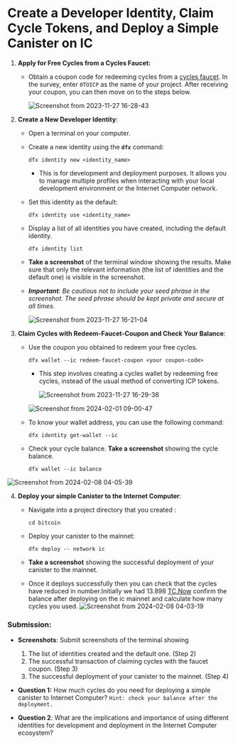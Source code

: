 # Create a Developer Identity, Claim Cycle Tokens, and Deploy a Simple Canister on IC

1. **Apply for Free Cycles from a Cycles Faucet:**
    - Obtain a coupon code for redeeming cycles from a [cycles faucet](https://anv4y-qiaaa-aaaal-qaqxq-cai.ic0.app/). In the survey, enter `0TOICP` as the name of your project. After receiving your coupon, you can then move on to the steps below.
        
      ![Screenshot from 2023-11-27 16-28-43](https://github.com/Kushite-ICP-HUb-East-Africa/Introduction-to-developer-identity-and-cycle-Tokens-/assets/81568615/a9a13050-83d7-40da-85dc-11c52bac2607)

        
2. **Create a New Developer Identity**:
    - Open a terminal on your computer.
    - Create a new identity using the **`dfx`** command:
        
        ```
        dfx identity new <identity_name>
        ```
        
        - This is for development and deployment purposes. It allows you to manage multiple profiles when interacting with your local development environment or the Internet Computer network.
    - Set this identity as the default:
        
        ```
        dfx identity use <identity_name>
        ```
        
    - Display a list of all identities you have created, including the default identity.
        
        ```
        dfx identity list
        ```
        
    - **Take a screenshot** of the terminal window showing the results. Make sure that only the relevant information (the list of identities and the default one) is visible in the screenshot.
    - ***Important**: Be cautious not to include your seed phrase in the screenshot. The seed phrase should be kept private and secure at all times.*
        
       ![Screenshot from 2023-11-27 16-21-04](https://github.com/Kushite-ICP-HUb-East-Africa/Introduction-to-developer-identity-and-cycle-Tokens-/assets/81568615/afb30d62-884c-431d-acf9-1014e78e039f)

        
3.  **Claim Cycles with Redeem-Faucet-Coupon and Check Your Balance**:
    - Use the coupon you obtained to redeem your free cycles.
        
        ```
        dfx wallet --ic redeem-faucet-coupon <your coupon-code>
        ```
        
        - This step involves creating a cycles wallet by redeeming free cycles, instead of the usual method of converting ICP tokens.
            
          ![Screenshot from 2023-11-27 16-29-36](https://github.com/Kushite-ICP-HUb-East-Africa/Introduction-to-developer-identity-and-cycle-Tokens-/assets/81568615/392fc477-4071-40fd-9f99-82f658656ff3)

            
         ![Screenshot from 2024-02-01 09-00-47](https://github.com/Kushite-ICP-HUb-East-Africa/Introduction-to-developer-identity-and-cycle-Tokens-/assets/81568615/e9c2c56a-15b2-4410-ab33-ea7c0e3fc19b)

            
    - To know your wallet address, you can use the following command:
        
        ```
        dfx identity get-wallet --ic
        ```
        
    - Check your cycle balance. **Take a screenshot** showing the cycle balance.
        
        ```
        dfx wallet --ic balance
        ```
        
   ![Screenshot from 2024-02-08 04-05-39](https://github.com/Kushite-ICP-HUb-East-Africa/Introduction-to-developer-identity-and-cycle-Tokens-/assets/81568615/4a281f01-3239-4155-bdc7-52d5cbc2dff1)

        
4. **Deploy your simple Canister to the Internet Computer**:
    - Navigate into a project directory that you created :
        
        ```
        cd bitcoin
        ```
        
    - Deploy your canister to the mainnet:
        
        ```
        dfx deploy -- network ic
        ```
        
    - **Take a screenshot** showing the successful deployment of your canister to the mainnet.
    - Once it deploys successfully then you can check that the cycles have reduced in number.Initially we had 13.898 [TC.Now](http://TC.Now) confirm the balance after deploying on the ic mainnet and calculate  how many cycles you used.
    ![Screenshot from 2024-02-08 04-03-19](https://github.com/Kushite-ICP-HUb-East-Africa/Introduction-to-developer-identity-and-cycle-Tokens-/assets/81568615/ac307046-2ba6-4b31-b311-d8ab111614ce)


### Submission:

- **Screenshots**: Submit screenshots of the terminal showing
    
    1) The list of identities created and the default one. (Step 2)
    2) The successful transaction of claiming cycles with the faucet coupon. (Step 3)
    3) The successful deployment of your canister to the mainnet.  (Step 4)
    
- **Question 1:** How much cycles do you need for deploying a simple canister to Internet Computer? `Hint: check your balance after the deployment.`
- **Question 2**: What are the implications and importance of using different identities for development and deployment in the Internet Computer ecosystem?